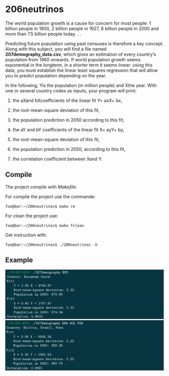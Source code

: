 # 206neutrinos

The world population growth is a cause for concern for most people: 1 billion people in 1800, 2 billion people in 1927, 6 billion people in 2000 and more than 7.5 billion people today. . .

Predicting future population
using past censuses is therefore a key concept.
Along with this subject, you will find a file named **207demography_data.csv**, which gives an estimation of
every country’s population from 1960 onwards. If world population growth seems exponential in the longterm, in a shorter term it seems linear: using this data, you must establish the linear least squares regression
that will allow you to predict population depending on the year.

In the following, Yis the population (in million people) and Xthe year. With one or several country codes
as inputs, your program will print:

1. the aXand bXcoefficients of the linear fit Y= axX+ bx,

2. the root-mean-square deviation of this fit,

3. the population prediction in 2050 according to this fit,

4. the aY and bY coefficients of the linear fit X= ayY+ by,

5. the root-mean-square deviation of this fit,

6. the population prediction in 2050, according to this fit,

7. the correlation coefficient between Xand Y.

## Compile

The project compile with *Makefile*:

For compile the project use the commande:

```console
foo@bar:~/206neutrinos$ make re
```

For clean the project use:

```console
foo@bar:~/206neutrinos$ make fclean
```

Get instruction with:


```console
foo@bar:~/206neutrinos$ ./206neutrinos -h
```

## Example

![image](asset/example1.png)
![image](asset/example2.png)